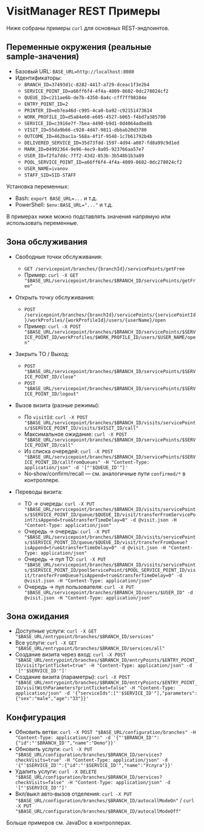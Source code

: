 # VisitManager REST Примеры

Ниже собраны примеры `curl` для основных REST‑эндпоинтов.

## Переменные окружения (реальные sample‑значения)

- Базовый URL: `BASE_URL=http://localhost:8080`
- Идентификаторы:
  - `BRANCH_ID=37493d1c-8282-4417-a729-dceac1f3e2b4`
  - `SERVICE_POINT_ID=a66ff6f4-4f4a-4009-8602-0dc278024cf2`
  - `QUEUE_ID=c211ae6b-de7b-4350-8a4c-cff7ff98104e`
  - `ENTRY_POINT_ID=2`
  - `PRINTER_ID=eb7ea46d-c995-4ca0-ba92-c92151473614`
  - `WORK_PROFILE_ID=d5a84e60-e605-4527-b065-f4bd7a385790`
  - `SERVICE_ID=c3916e7f-7bea-4490-b9d1-0d4064adbe8b`
  - `VISIT_ID=55da9b66-c928-4d47-9811-dbbab20d3780`
  - `OUTCOME_ID=462bac1a-568a-4f1f-9548-1c7b61792b4b`
  - `DELIVERED_SERVICE_ID=35d73fdd-1597-4d94-a087-fd8a99c9d1ed`
  - `MARK_ID=04992364-9e96-4ec9-8a05-923766aa57e7`
  - `USER_ID=f2fa7ddc-7ff2-43d2-853b-3b548b1b3a89`
  - `POOL_SERVICE_POINT_ID=a66ff6f4-4f4a-4009-8602-0dc278024cf2`
  - `USER_NAME=ivanov`
  - `STAFF_SID=SID-STAFF`

Установка переменных:
- Bash: `export BASE_URL=...` и т.д.
- PowerShell: `$env:BASE_URL="..."` и т.д.

В примерах ниже можно подставлять значения напрямую или использовать переменные.

## Зона обслуживания

- Свободные точки обслуживания:
  - `GET /servicepoint/branches/{branchId}/servicePoints/getFree`
  - Пример: `curl -X GET "$BASE_URL/servicepoint/branches/$BRANCH_ID/servicePoints/getFree"`

- Открыть точку обслуживания:
  - `POST /servicepoint/branches/{branchId}/servicePoints/{servicePointId}/workProfiles/{workProfileId}/users/{userName}/open`
  - Пример: `curl -X POST "$BASE_URL/servicepoint/branches/$BRANCH_ID/servicePoints/$SERVICE_POINT_ID/workProfiles/$WORK_PROFILE_ID/users/$USER_NAME/open"`

- Закрыть ТО / Выход:
  - `POST "$BASE_URL/servicepoint/branches/$BRANCH_ID/servicePoints/$SERVICE_POINT_ID/close"`
  - `POST "$BASE_URL/servicepoint/branches/$BRANCH_ID/servicePoints/$SERVICE_POINT_ID/logout"`

- Вызов визита (разные режимы):
  - По `visitId`: `curl -X POST "$BASE_URL/servicepoint/branches/$BRANCH_ID/visits/servicePoints/$SERVICE_POINT_ID/visits/$VISIT_ID/call"`
  - Максимальное ожидание: `curl -X POST "$BASE_URL/servicepoint/branches/$BRANCH_ID/servicePoints/$SERVICE_POINT_ID/call"`
  - Из списка очередей: `curl -X POST "$BASE_URL/servicepoint/branches/$BRANCH_ID/servicePoints/$SERVICE_POINT_ID/callfromQueues" -H "Content-Type: application/json" -d '["'$QUEUE_ID'"]'`
  - No‑show/confirm/recall — см. аналогичные пути `confirmed/*` в контроллере.

- Переводы визита:
  - ТО → очередь: `curl -X PUT "$BASE_URL/servicepoint/branches/$BRANCH_ID/visits/servicePoints/$SERVICE_POINT_ID/queue/$QUEUE_ID/visit/transferFromServicePoint?isAppend=true&transferTimeDelay=0" -d @visit.json -H "Content-Type: application/json"`
  - Очередь → очередь: `curl -X PUT "$BASE_URL/servicepoint/branches/$BRANCH_ID/visits/servicePoints/$SERVICE_POINT_ID/queue/$QUEUE_ID/visit/transferFromQueue?isAppend=true&transferTimeDelay=0" -d @visit.json -H "Content-Type: application/json"`
  - Очередь → пул ТО: `curl -X PUT "$BASE_URL/servicepoint/branches/$BRANCH_ID/visits/servicePoints/$SERVICE_POINT_ID/poolServicePoint/$POOL_SERVICE_POINT_ID/visit/transferFromQueue?isAppend=true&transferTimeDelay=0" -d @visit.json -H "Content-Type: application/json"`
  - Очередь → пул пользователя: `curl -X PUT "$BASE_URL/servicepoint/branches/$BRANCH_ID/users/$USER_ID" -d @visit.json -H "Content-Type: application/json"`

## Зона ожидания

- Доступные услуги: `curl -X GET "$BASE_URL/entrypoint/branches/$BRANCH_ID/services"`
- Все услуги: `curl -X GET "$BASE_URL/entrypoint/branches/$BRANCH_ID/services/all"`
- Создание визита через вход: `curl -X POST "$BASE_URL/entrypoint/branches/$BRANCH_ID/entryPoints/$ENTRY_POINT_ID/visit?printTicket=true" -H "Content-Type: application/json" -d '["'$SERVICE_ID'"]'`
- Создание визита (параметры): `curl -X POST "$BASE_URL/entrypoint/branches/$BRANCH_ID/entryPoints/$ENTRY_POINT_ID/visitWithParameters?printTicket=false" -H "Content-Type: application/json" -d '{"serviceIds":["'$SERVICE_ID'"],"parameters":{"sex":"male","age":"33"}}'`

## Конфигурация

- Обновить ветви: `curl -X POST "$BASE_URL/configuration/branches" -H "Content-Type: application/json" -d '{"'$BRANCH_ID'":{"id":"'$BRANCH_ID'","name":"Demo"}}'`
- Обновить услуги: `curl -X PUT "$BASE_URL/configuration/branches/$BRANCH_ID/services?checkVisits=true" -H "Content-Type: application/json" -d '{"'$SERVICE_ID'":{"id":"'$SERVICE_ID'","name":"Услуга"}}'`
- Удалить услуги: `curl -X DELETE "$BASE_URL/configuration/branches/$BRANCH_ID/services?checkVisits=false" -H "Content-Type: application/json" -d '["'$SERVICE_ID'"]'`
- Вкл/выкл авто‑вызов отделения: `curl -X PUT "$BASE_URL/configuration/branches/$BRANCH_ID/autocallModeOn"` / `curl -X PUT "$BASE_URL/configuration/branches/$BRANCH_ID/autocallModeOff"`

Больше примеров см. JavaDoc в контроллерах.
